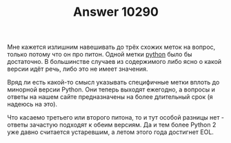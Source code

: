 ﻿---
title: "Answer 10290"
se.owner.user_id: 183314
se.owner.display_name: "mymedia"
se.owner.link: "https://ru.meta.stackoverflow.com/users/183314/mymedia"
se.answer_id: 10290
se.question_id: 10286
se.post_type: answer
se.score: 3
se.is_accepted: False
---
<p>Мне кажется излишним навешивать до трёх схожих меток на вопрос, только потому что он про питон. Одной метки <a href="https://ru.stackoverflow.com/questions/tagged/python" class="post-tag" title="показать вопросы с меткой [python]" rel="tag">python</a> было бы достаточно. В большинстве случаев из содержимого либо ясно о какой версии идёт речь, либо это не имеет значения.</p>

<p>Вряд ли есть какой-то смысл указывать специфичные метки вплоть до минорной версии Python. Они теперь выходят ежегодно, а вопросы и ответы на нашем сайте предназначены на более длительный срок (я надеюсь на это).</p>

<p>Что касаемо третьего или второго питона, то и тут особой разницы нет - ответы зачастую подходят к обеим версиям. Да и тем более Python 2 уже давно считается устаревшим, а летом этого года достигнет EOL.</p>
